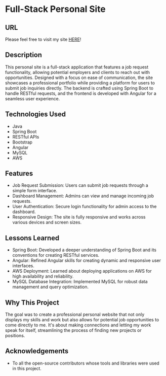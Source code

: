 # Full-Stack Personal Site

## URL
Please feel free to visit my site [HERE](http://3.13.43.122:8080/PersonalSite/#/home)!

## Description
This personal site is a full-stack application that features a job request functionality, allowing potential employers and clients to reach out with opportunities. Designed with a focus on ease of communication, the site showcases a professional portfolio while providing a platform for users to submit job inquiries directly. The backend is crafted using Spring Boot to handle RESTful requests, and the frontend is developed with Angular for a seamless user experience.

## Technologies Used
- Java
- Spring Boot
- RESTful APIs
- Bootstrap
- Angular
- MySQL
- AWS

## Features
- Job Request Submission: Users can submit job requests through a simple form interface.
- Dashboard Management: Admins can view and manage incoming job requests.
- User Authentication: Secure login functionality for admin access to the dashboard.
- Responsive Design: The site is fully responsive and works across various devices and screen sizes.

## Lessons Learned
- Spring Boot: Developed a deeper understanding of Spring Boot and its conventions for creating RESTful services.
- Angular: Refined Angular skills for creating dynamic and responsive user interfaces.
- AWS Deployment: Learned about deploying applications on AWS for high availability and reliability.
- MySQL Database Integration: Implemented MySQL for robust data management and query optimization.

## Why This Project
The goal was to create a professional personal website that not only displays my skills and work but also allows for potential job opportunities to come directly to me. It's about making connections and letting my work speak for itself, streamlining the process of finding new projects or positions.

## Acknowledgements
- To all the open-source contributors whose tools and libraries were used in this project.
